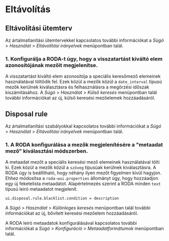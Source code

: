 # Eltávolítás

## Eltávolítási ütemterv

Az ártalmatlanítási ütemtervekkel kapcsolatos további információkat a *Súgó* > *Használat* > *Eltávolítási irányelvek* menüpontban talál.

### 1. Konfigurálja a RODA-t úgy, hogy a visszatartást kiváltó elem azonosítójának mezőit megjelenítse.

A visszatartást kiváltó elem azonosítója a speciális keresőmező elemeinek használatával töltődik fel. Ezek közül a mezők közül a `date_interval` típusú mezők kerülnek kiválasztásra és felhasználásra a megőrzési időszak kiszámításához.
A *Súgó* > *Használat* > *Külső keresés* menüpontban talál további információkat az új, külső keresési mezőelemek hozzáadásáról.

## Disposal rule

Az ártalmatlanítási szabályokkal kapcsolatos további információkat a *Súgó* > *Használat* > *Eltávolítási irányelvek* menüpontban talál.

### 1. A RODA konfigurálása a mezők megjelenítésére a "metaadat mező" kiválasztási módszerben.

A metaadat mezőt a speciális keresési mező elemeinek használatával tölti ki. Ezek közül a mezők közül a `szöveg` típusúak kerülnek kiválasztásra. A RODA úgy is beállítható, hogy néhány ilyen mezőt figyelmen kívül hagyjon. Ehhez módosítsa a `roda-wui.properties` állományt úgy, hogy hozzáadjon egy új feketelista metaadatot. Alapértelmezés szerint a RODA minden `text` típusú leíró metaadatot megjelenít.

```javaproperties
ui.disposal.rule.blacklist.condition = description
```

A *Súgó* > *Használat* > *Különleges keresés* menüpontban talál további információkat az új, bővített keresési mezőelem hozzáadásáról.

A RODA leíró metaadatok konfigurálásával kapcsolatos további információkat a *Súgó* > *Konfiguráció* > *Metaadatformátumok* menüpontban talál.
